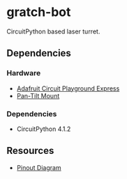 # gratch-bot
 CircuitPython based laser turret.

## Dependencies

### Hardware

- [Adafruit Circuit Playground Express](https://www.adafruit.com/product/3333)
- [Pan-Tilt Mount](https://www.adafruit.com/product/1967)

### Dependencies

- CircuitPython 4.1.2

## Resources

- [Pinout Diagram](https://learn.adafruit.com/adafruit-circuit-playground-express/pinouts)
